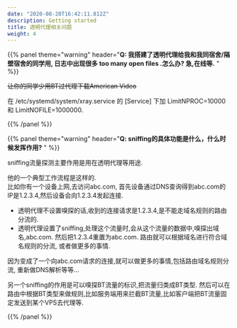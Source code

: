 ```yaml
---
date: "2020-08-20T16:42:11.812Z"
description: Getting started
title: 透明代理相关问题
weight: 4
---
```


{{% panel theme="warning" header="**Q: 我搭建了透明代理给我和我同宿舍/隔壁宿舍的同学用, 日志中出现很多 too many open files .怎么办? 急,在线等.** " %}}

~~让你的同学少用BT过代理下载American Video~~ <br />

在 /etc/systemd/system/xray.service 的 [Service] 下加 LimitNPROC=10000 和 LimitNOFILE=1000000.

{{% /panel %}}

{{% panel theme="warning" header="**Q: sniffing的具体功能是什么，什么时候发挥作用?** " %}}

sniffing流量探测主要作用是用在透明代理等用途.

他的一个典型工作流程是这样的.<br />
比如你有一个设备上网,去访问abc.com, 首先设备通过DNS查询得到abc.com的IP是1.2.3.4,然后设备会向1.2.3.4发起连接.<br />
- 透明代理不设置嗅探的话,收到的连接请求是1.2.3.4,是不能走域名规则的路由分流的.
- 透明代理设置了sniffing,处理这个流量时,会从这个流量的数据中,嗅探出域名,abc.com. 然后把1.2.3.4重置为abc.com. 路由就可以根据域名进行符合域名规则的分流, 或者做更多的事情.

因为变成了一个向abc.com请求的连接,就可以做更多的事情,包括路由域名规则分流, 重新做DNS解析等等...

另一个sniffing的作用是可以嗅探BT流量的标识,把流量归类成BT类型. 然后可以在路由中根据BT类型来做规则,比如服务端用来拦截BT流量,比如客户端把BT流量固定发送到某个VPS去代理等.

{{% /panel %}}
